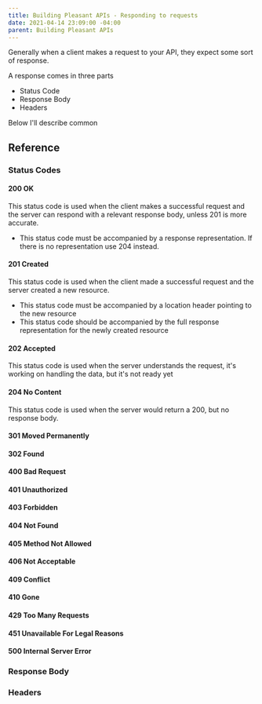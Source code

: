 ```yaml
---
title: Building Pleasant APIs - Responding to requests
date: 2021-04-14 23:09:00 -04:00
parent: Building Pleasant APIs
---
```


Generally when a client makes a request to your API, they expect some sort of response.

A response comes in three parts
- Status Code
- Response Body
- Headers

Below I'll describe common 


## Reference
### Status Codes
#### 200 OK
This status code is used when the client makes a successful request and the server can respond with a relevant response body, unless 201 is more accurate.
* This status code must be accompanied by a response representation. If there is no representation use 204 instead.

#### 201 Created
This status code is used when the client made a successful request and the server created a new resource. 
* This status code must be accompanied by a location header pointing to the new resource
* This status code should be accompanied by the full response representation for the newly created resource

#### 202 Accepted
This status code is used when the server understands the request, it's working on handling the data, but it's not ready yet

#### 204 No Content
This status code is used when the server would return a 200, but no response body.

#### 301 Moved Permanently
#### 302 Found

#### 400 Bad Request
#### 401 Unauthorized
#### 403 Forbidden
#### 404 Not Found
#### 405 Method Not Allowed
#### 406 Not Acceptable
#### 409 Conflict
#### 410 Gone

#### 429 Too Many Requests
#### 451 Unavailable For Legal Reasons

#### 500 Internal Server Error

### Response Body

### Headers

